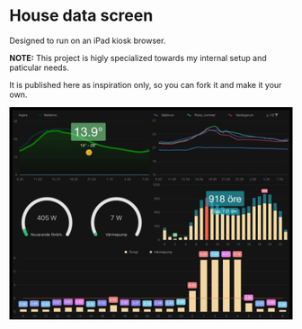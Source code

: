 # House data screen

Designed to run on an iPad kiosk browser.

**NOTE:** This project is higly specialized towards my internal setup and paticular needs. 

It is published here as inspiration only, so you can fork it and make it your own. 

![screenshot](https://github.com/dhogborg/house-sensors/blob/master/static/screenshot.jpeg?raw=true)
